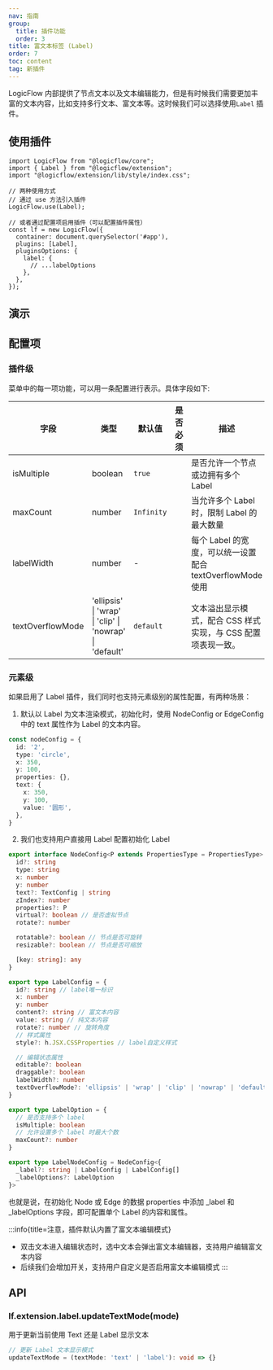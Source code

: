 ```yaml
---
nav: 指南
group:
  title: 插件功能
  order: 3
title: 富文本标签 (Label)
order: 7
toc: content
tag: 新插件
---
```


LogicFlow
内部提供了节点文本以及文本编辑能力，但是有时候我们需要更加丰富的文本内容，比如支持多行文本、富文本等。这时候我们可以选择使用`Label`
插件。

## 使用插件

```tsx | purex | pure
import LogicFlow from "@logicflow/core";
import { Label } from "@logicflow/extension";
import "@logicflow/extension/lib/style/index.css";

// 两种使用方式
// 通过 use 方法引入插件
LogicFlow.use(Label);

// 或者通过配置项启用插件（可以配置插件属性）
const lf = new LogicFlow({
  container: document.querySelector('#app'),
  plugins: [Label],
  pluginsOptions: {
    label: {
      // ...labelOptions
    },
  },
});
```

## 演示

<code id="react-portal" src="@/src/tutorial/extension/label"></code>

## 配置项

### 插件级

菜单中的每一项功能，可以用一条配置进行表示。具体字段如下:

| 字段               | 类型                                                      | 默认值        | 是否必须 | 描述                                        |
|------------------|---------------------------------------------------------|------------|------|-------------------------------------------|
| isMultiple       | boolean                                                 | `true`     |      | 是否允许一个节点或边拥有多个 Label                      |
| maxCount         | number                                                  | `Infinity` |      | 当允许多个 Label 时，限制 Label 的最大数量              |
| labelWidth       | number                                                  | -          |      | 每个 Label 的宽度，可以统一设置配合 textOverflowMode 使用 |
| textOverflowMode | 'ellipsis' \| 'wrap' \| 'clip' \| 'nowrap' \| 'default' | `default`  |      | 文本溢出显示模式，配合 CSS 样式实现，与 CSS 配置项表现一致。       |

### 元素级

如果启用了 Label 插件，我们同时也支持元素级别的属性配置，有两种场景：
1. 默认以 Label 为文本渲染模式，初始化时，使用 NodeConfig or EdgeConfig 中的 text 属性作为 Label 的文本内容。
```ts
const nodeConfig = {
  id: '2',
  type: 'circle',
  x: 350,
  y: 100,
  properties: {},
  text: {
    x: 350,
    y: 100,
    value: '圆形',
  },
}
```
2. 我们也支持用户直接用 Label 配置初始化 Label
```ts
export interface NodeConfig<P extends PropertiesType = PropertiesType> {
  id?: string
  type: string
  x: number
  y: number
  text?: TextConfig | string
  zIndex?: number
  properties?: P
  virtual?: boolean // 是否虚拟节点
  rotate?: number

  rotatable?: boolean // 节点是否可旋转
  resizable?: boolean // 节点是否可缩放

  [key: string]: any
}

export type LabelConfig = {
  id?: string // label唯一标识
  x: number
  y: number
  content?: string // 富文本内容
  value: string // 纯文本内容
  rotate?: number // 旋转角度
  // 样式属性
  style?: h.JSX.CSSProperties // label自定义样式

  // 编辑状态属性
  editable?: boolean
  draggable?: boolean
  labelWidth?: number
  textOverflowMode?: 'ellipsis' | 'wrap' | 'clip' | 'nowrap' | 'default'
}

export type LabelOption = {
  // 是否支持多个 label
  isMultiple: boolean
  // 允许设置多个 label 时最大个数
  maxCount?: number
}

export type LabelNodeConfig = NodeConfig<{
  _label?: string | LabelConfig | LabelConfig[]
  _labelOptions?: LabelOption
}>
```
也就是说，在初始化 Node 或 Edge 的数据 properties 中添加 _label 和 _labelOptions 字段，即可配置单个 Label 的内容和属性。

:::info{title=注意，插件默认内置了富文本编辑模式}
- 双击文本进入编辑状态时，选中文本会弹出富文本编辑器，支持用户编辑富文本内容
- 后续我们会增加开关，支持用户自定义是否启用富文本编辑模式
:::

## API
### lf.extension.label.updateTextMode(mode)
用于更新当前使用 Text 还是 Label 显示文本

```ts
// 更新 Label 文本显示模式
updateTextMode = (textMode: 'text' | 'label'): void => {}
```
